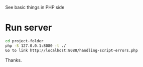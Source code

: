 See basic things in PHP side

# Run server
```bash
cd project-folder
php -S 127.0.0.1:8080 -t ./
Go to link http://localhost:8080/handling-script-errors.php
```

Thanks.